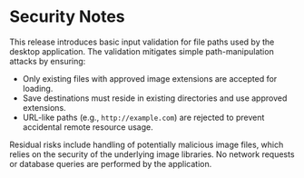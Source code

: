 # Security Notes

This release introduces basic input validation for file paths used by the desktop
application.  The validation mitigates simple path-manipulation attacks by
ensuring:

- Only existing files with approved image extensions are accepted for loading.
- Save destinations must reside in existing directories and use approved
  extensions.
- URL-like paths (e.g., `http://example.com`) are rejected to prevent accidental
  remote resource usage.

Residual risks include handling of potentially malicious image files, which
relies on the security of the underlying image libraries.  No network requests
or database queries are performed by the application.
